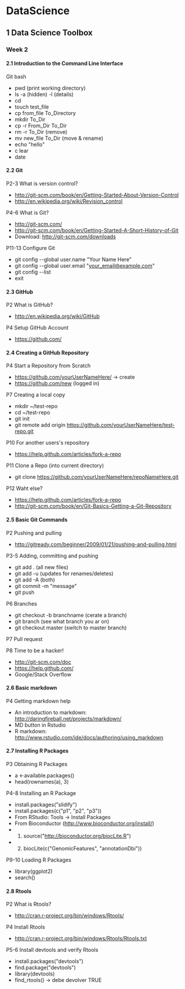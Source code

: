 # DataScience
## 1 Data Science Toolbox
### Week 2
#### 2.1 Introduction to the Command Line Interface
Git bash
* pwd (print working directory)
* ls -a (hidden) -l (details)
* cd
* touch test_file
* cp from_file To_Directory
* mkdir To_Dir
* cp -r From_Dir To_Dir
* rm -r To_Dir (remove)
* mv new_file To_Dir (move & rename)
* echo "hello"
* c lear
* date

 #### 2.2 Git
 P2-3 What is version control?
 * http://git-scm.com/book/en/Getting-Started-About-Version-Control
 * http://en.wikipedia.org/wiki/Revision_control

P4-6 What is Git? 
* http://git-scm.com/
* http://git-scm.com/book/en/Getting-Started-A-Short-History-of-Git 
* Download: http://git-scm.com/downloads
 
P11-13 Configure Git
* git config --global user.name "Your Name Here"
* git config --global user.email "your_email@example.com"
* git config --list
* exit

#### 2.3 GitHub
P2 What is GitHub?
* http://en.wikipedia.org/wiki/GitHub

P4 Setup GitHub Account
* https://github.com/

#### 2.4 Creating a GitHub Repository
P4 Start a Repository from Scratch
* https://github.com/yourUserNameHere/ -> create
* https://github.com/new (logged in)

P7 Creating a local copy
* mkdir ~/test-repo
* cd ~/test-repo
* git init
* git remote add origin https://github.com/yourUserNameHere/test-repo.git

P10 For another users's repository
* https://help.github.com/articles/fork-a-repo
 
P11 Clone a Repo (into current directory)
* git clone https://github.com/yourUserNameHere/repoNameHere.git

P12 Waht else?
* https://help.github.com/articles/fork-a-repo
* http://git-scm.com/book/en/Git-Basics-Getting-a-Git-Repository
 
#### 2.5 Basic Git Commands
P2 Pushing and pulling
* http://gitready.com/beginner/2009/01/21/pushing-and-pulling.html

P3-5 Adding, committing and pushing
* git add . (all new files)
* git add -u (updates for renames/deletes)
* git add -A (both)
* git commit -m "message"
* git push

P6 Branches
* git checkout -b branchname (cerate a branch)
* git branch (see what branch you ar on)
* git checkout master (switch to master branch)

P7 Pull request

P8 Time to be a hacker!
* http://git-scm.com/doc
* https://help.github.com/
* Google/Stack Overflow
 
#### 2.6 Basic markdown
P4 Getting markdown help
* An introduction to markdown: http://daringfireball.net/projects/markdown/
* MD button in Rstudio
* R markdown: http://www.rstudio.com/ide/docs/authoring/using_markdown

#### 2.7 Installing R Packages
P3 Obtaining R Packages
* a <-available.packages()
* head(rownames(a), 3)

P4-8 Installing an R Package
* install.packages("slidify")
* install.packages(c("p1", "p2", "p3"))
* From RStudio: Tools -> Install Packages
* From Bioconductor (http://www.bioconductor.org/install/)
* 1) source("http://bioconductor.org/biocLite.R")
* 2) biocLite(c("GenomicFeatures", "annotationDbi"))

P9-10 Loading R Packages
* library(ggplot2)
* search()
 
#### 2.8 Rtools
P2 What is Rtools?
* http://cran.r-project.org/bin/windows/Rtools/

P4 Install Rtools
* http://cran.r-project.org/bin/windows/Rtools/Rtools.txt
 
P5-6 Install devtools and verify Rtools
* install.packages("devtools")
* find.package("devtools")
* library(devtools)
* find_rtools() -> debe devolver TRUE
